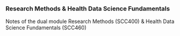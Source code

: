 <br>

### Research Methods &amp; Health Data Science Fundamentals

Notes of the dual module Research Methods (SCC400) & Health Data Science Fundamentals (SCC460)
